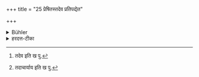 +++
title = "25 प्रेषितस्तदेव प्रतिपद्येत"

+++

<details><summary>Bühler</summary>

25. If he is ordered (by his teacher to do something), he shall do just that.
</details>

<details><summary>हरदत्त-टीका</summary>

## सूत्रम्
प्रेषित[^१]स्तदैव प्रतिपद्येत ॥ २५ ॥  
## टिप्पनी
इदं कुर्वित्याचार्येण प्रेषितस्तदैव प्रतिपद्येत कुर्यात् क्रियमाणमपि कर्म विहाय, यद्यपि [^२]तदाचार्यस्य भवति ॥ २५ ॥  

[^१]: तदेव इति ख पु.

[^२]: तदाचार्याय इति ख पु.
</details>

